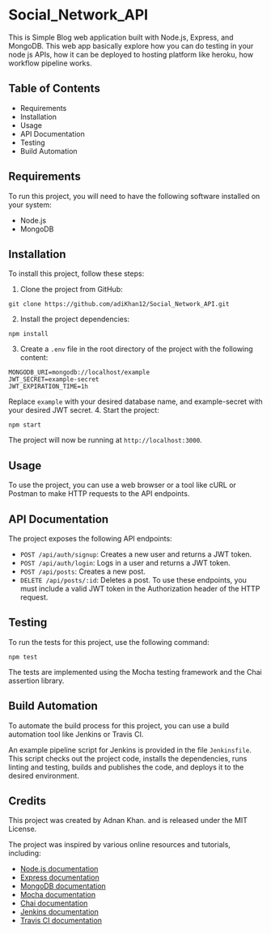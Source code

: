 # Social_Network_API

This is Simple Blog web application built with Node.js, Express, and MongoDB. This web app basically explore how you can do testing in your node js APIs, how it can be deployed to hosting platform like heroku, how workflow pipeline works.
## Table of Contents

- Requirements
- Installation
- Usage
- API Documentation
- Testing
- Build Automation

## Requirements

To run this project, you will need to have the following software installed on your system:

- Node.js
- MongoDB
    
## Installation

To install this project, follow these steps:

1. Clone the project from GitHub:
```
git clone https://github.com/adiKhan12/Social_Network_API.git
```
2. Install the project dependencies:
```
npm install
```
3. Create a `.env` file in the root directory of the project with the following content:
```
MONGODB_URI=mongodb://localhost/example
JWT_SECRET=example-secret
JWT_EXPIRATION_TIME=1h
```
Replace `example` with your desired database name, and example-secret with your desired JWT secret.
4. Start the project:
```
npm start
```
The project will now be running at `http://localhost:3000`.

## Usage
To use the project, you can use a web browser or a tool like cURL or Postman to make HTTP requests to the API endpoints.

## API Documentation
The project exposes the following API endpoints:
- `POST /api/auth/signup`: Creates a new user and returns a JWT token.
- `POST /api/auth/login`: Logs in a user and returns a JWT token.
- `POST /api/posts`: Creates a new post.
- `DELETE /api/posts/:id`: Deletes a post.
To use these endpoints, you must include a valid JWT token in the Authorization header of the HTTP request.
## Testing
To run the tests for this project, use the following command:
```
npm test
```
The tests are implemented using the Mocha testing framework and the Chai assertion library.
## Build Automation
To automate the build process for this project, you can use a build automation tool like Jenkins or Travis CI.

An example pipeline script for Jenkins is provided in the file `Jenkinsfile`. This script checks out the project code, installs the dependencies, runs linting and testing, builds and publishes the code, and deploys it to the desired environment.

## Credits

This project was created by Adnan Khan. and is released under the MIT License.

The project was inspired by various online resources and tutorials, including:

- [Node.js documentation](https://nodejs.org/en/docs/)
- [Express documentation](https://expressjs.com/)
- [MongoDB documentation](https://www.mongodb.com/docs/)
- [Mocha documentation](https://mochajs.org/)
- [Chai documentation](https://www.chaijs.com/)
- [Jenkins documentation](https://www.jenkins.io/doc/)
- [Travis CI documentation](https://docs.travis-ci.com/)

